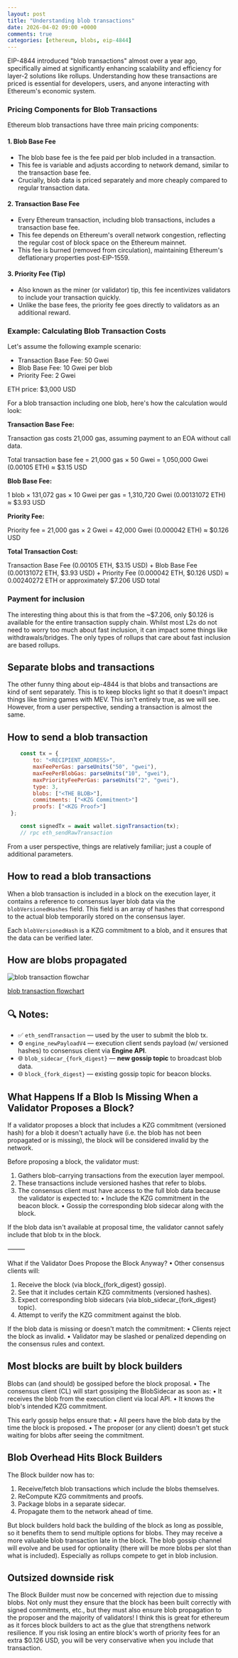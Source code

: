 ```yaml
---
layout: post
title: "Understanding blob transactions"
date: 2026-04-02 09:00 +0000
comments: true
categories: [ethereum, blobs, eip-4844]
---
```

EIP-4844 introduced "blob transactions" almost over a year ago, specifically aimed at significantly enhancing scalability and efficiency for layer-2 solutions like rollups. Understanding how these transactions are priced is essential for developers, users, and anyone interacting with Ethereum's economic system.

### Pricing Components for Blob Transactions

Ethereum blob transactions have three main pricing components:

#### 1. **Blob Base Fee**
- The blob base fee is the fee paid per blob included in a transaction.
- This fee is variable and adjusts according to network demand, similar to the transaction base fee.
- Crucially, blob data is priced separately and more cheaply compared to regular transaction data.

#### 2. **Transaction Base Fee**
- Every Ethereum transaction, including blob transactions, includes a transaction base fee.
- This fee depends on Ethereum's overall network congestion, reflecting the regular cost of block space on the Ethereum mainnet.
- This fee is burned (removed from circulation), maintaining Ethereum's deflationary properties post-EIP-1559.

#### 3. **Priority Fee (Tip)**
- Also known as the miner (or validator) tip, this fee incentivizes validators to include your transaction quickly.
- Unlike the base fees, the priority fee goes directly to validators as an additional reward.

### Example: Calculating Blob Transaction Costs

Let's assume the following example scenario:
- Transaction Base Fee: 50 Gwei
- Blob Base Fee: 10 Gwei per blob
- Priority Fee: 2 Gwei

ETH price: $3,000 USD

For a blob transaction including one blob, here's how the calculation would look:

**Transaction Base Fee:**

Transaction gas costs 21,000 gas, assuming payment to an EOA without call data.

Total transaction base fee = 21,000 gas × 50 Gwei = 1,050,000 Gwei (0.00105 ETH) ≈ $3.15 USD

**Blob Base Fee:**

1 blob × 131,072 gas × 10 Gwei per gas = 1,310,720 Gwei (0.00131072 ETH) ≈ $3.93 USD

**Priority Fee:**

Priority fee = 21,000 gas × 2 Gwei = 42,000 Gwei (0.000042 ETH) ≈ $0.126 USD

**Total Transaction Cost:**

Transaction Base Fee (0.00105 ETH, $3.15 USD) + Blob Base Fee (0.00131072 ETH, $3.93 USD) + Priority Fee (0.000042 ETH, $0.126 USD) ≈ 0.00240272 ETH or approximately $7.206 USD total

### Payment for inclusion

The interesting thing about this is that from the ~$7.206, only $0.126 is available for the entire transaction supply chain. Whilst most L2s do not need to worry too much about fast inclusion, it can impact some things like withdrawals/bridges. The only types of rollups that care about fast inclusion are based rollups. 


## Separate blobs and transactions

The other funny thing about eip-4844 is that blobs and transactions are kind of sent separately. This is to keep blocks light so that it doesn't impact things like timing games with MEV. This isn't entirely true, as we will see. However, from a user perspective, sending a transaction is almost the same.


## How to send a blob transaction

```js
    const tx = {
        to: "<RECIPIENT_ADDRESS>",
        maxFeePerGas: parseUnits("50", "gwei"),
        maxFeePerBlobGas: parseUnits("10", "gwei"),
        maxPriorityFeePerGas: parseUnits("2", "gwei"),
        type: 3, 
        blobs: ["<THE BLOB>"],
        commitments: ["<KZG Commitment>"]
        proofs: ["<KZG Proof>"]
 };

    const signedTx = await wallet.signTransaction(tx);
    // rpc eth_sendRawTransaction

```
From a user perspective, things are relatively familiar; just a couple of additional parameters.

## How to read a blob transactions

When a blob transaction is included in a block on the execution layer, it contains a reference to consensus layer blob data via the `blobVersionedHashes` field. This field is an array of hashes that correspond to the actual blob temporarily stored on the consensus layer.

Each `blobVersionedHash` is a KZG commitment to a blob, and it ensures that the data can be verified later.

## How are blobs propagated

![blob transaction flowchar](/assets/img/blog/understanding-blob-transactions/blob-transaction-flowchart.png)

[blob transaction flowchart](https://mermaid.live/edit#pako:eNp1VN1qE0EUfpVhoKA01qZpfrpIwcYgYtBcaC9KIExmTzZDdmfWmdkmaQh4453i35UiFK98BcG36QvYR_DMzrbZJmavdjbfz_nOOZMF5SoEGlADbzKQHJ4IFmmW9CXBJ2XaCi5SJi15bUATZsj15a_PV28_XF9--ZN_20R2ug539f3b398fSWcGPLNCSdKOBUi7CW93vez7T6StpAFpMrMV3DvoefTXn47oji_ATpWebGJPWSxCZlVe9tWPd-QkVnxCelqlKi_cU3Z2fDZ0Dg0ZxmpIrGbSMJ6XbdWWDI704Pi40w0I2PHA0V-VePe80ux-yWddiBisDgyiiJAkgSRVKvboTrfQXvttu1bKjIGbAGpLL1EWdduo25GRkEAe955h_fn7QMK0x-axYuHp4aOhfni8S7BjLPaaTr_kv65PImWMSFcFKDvGrqYA2nhS20XCiQUFNMihAyNC4EwPFiOc4iAUERi7LBm5GUs_4zseZmWCmyBxjQsfJBQZNXAQ50B2CWd8DL60wq_ksFqU1O-GQcOpQ-O6CMnjLBQyKoLNCpdbUuF1kok4JENgHEeSU_MWToUd-5yTi2jAVZIIm2C7zH_9hxqbz5mxGM7Xyyebdus95JOtzXt5pz_kHLQYzX0SFjEhjSWrmkpjcolOPfj52dMSZhXK5cF-qRGt0EiLkAZWZ1ChCeiEuSNdOME-xRIS6NMAX0OGF5X25RI5eEfPlEpuaFpl0ZgGIxYbPGUphr35M7r9qvGOgW6rTFoa1Kq5Bg0WdEaDaq2516gdVQ-OGrVWo1lttSp0ToNmba9xUF9W6EVutb_Xatb38TmsVg_r9Va9tvwHVje2cQ)

## 🔍 Notes:
- ✅ `eth_sendTransaction` — used by the user to submit the blob tx.
- ⚙️ `engine_newPayloadV4` — execution client sends payload (w/ versioned hashes) to consensus client via **Engine API**.
- 🌐 `blob_sidecar_{fork_digest}` — **new gossip topic** to broadcast blob data.
- 🌐 `block_{fork_digest}` — existing gossip topic for beacon blocks.


## What Happens If a Blob Is Missing When a Validator Proposes a Block?

If a validator proposes a block that includes a KZG commitment (versioned hash) for a blob it doesn't actually have (i.e. the blob has not been propagated or is missing), the block will be considered invalid by the network.


Before proposing a block, the validator must:
 1. Gathers blob-carrying transactions from the execution layer mempool.
 2. These transactions include versioned hashes that refer to blobs.
 3. The consensus client must have access to the full blob data because the validator is expected to:
 •   Include the KZG commitment in the beacon block.
 •   Gossip the corresponding blob sidecar along with the block.

If the blob data isn't available at proposal time, the validator cannot safely include that blob tx in the block.

⸻

What if the Validator Does Propose the Block Anyway?
 •   Other consensus clients will:
 1. Receive the block (via block_{fork_digest} gossip).
 2. See that it includes certain KZG commitments (versioned hashes).
 3. Expect corresponding blob sidecars (via blob_sidecar_{fork_digest} topic).
 4. Attempt to verify the KZG commitment against the blob.

If the blob data is missing or doesn't match the commitment:
 •   Clients reject the block as invalid.
 •   Validator may be slashed or penalized depending on the consensus rules and context.

## Most blocks are built by block builders

Blobs can (and should) be gossiped before the block proposal.
•   The consensus client (CL) will start gossiping the BlobSidecar as soon as:
•   It receives the blob from the execution client via local API.
•   It knows the blob's intended KZG commitment.

This early gossip helps ensure that:
•   All peers have the blob data by the time the block is proposed.
•   The proposer (or any client) doesn't get stuck waiting for blobs after seeing the commitment.


## Blob Overhead Hits Block Builders

The Block builder now has to:
 1. Receive/fetch blob transactions which include the blobs themselves.
 2. ReCompute KZG commitments and proofs.
 3. Package blobs in a separate sidecar.
 4. Propagate them to the network ahead of time.


But block builders hold back the building of the block as long as possible, so it benefits them to send multiple options for blobs. They may receive a more valuable blob transaction late in the block. The blob gossip channel will evolve and be used for optionality (there will be more blobs per slot than what is included). Especially as rollups compete to get in blob inclusion.

## Outsized downside risk

The Block Builder must now be concerned with rejection due to missing blobs. Not only must they ensure that the block has been built correctly with signed commitments, etc., but they must also ensure blob propagation to the proposer and the majority of validators! I think this is great for ethereum as it forces block builders to act as the glue that strengthens network resilience. If you risk losing an entire block's worth of priority fees for an extra $0.126 USD, you will be very conservative when you include that transaction.